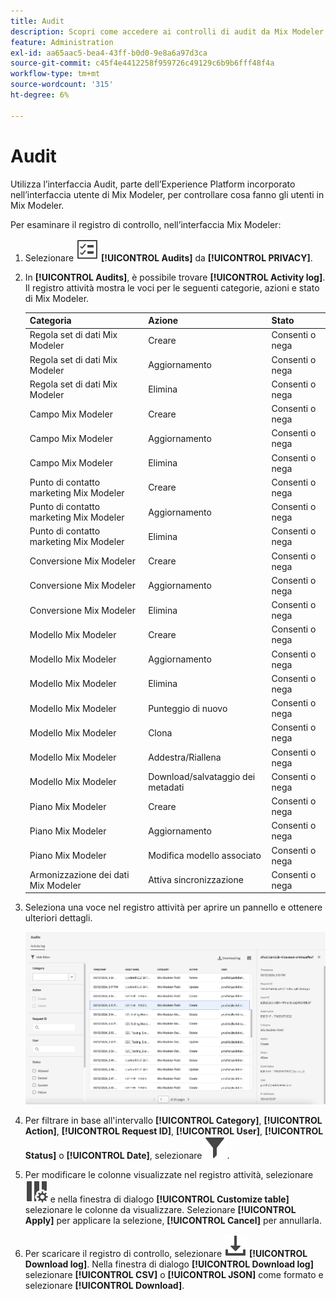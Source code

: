 ```yaml
---
title: Audit
description: Scopri come accedere ai controlli di audit da Mix Modeler.
feature: Administration
exl-id: aa65aac5-bea4-43ff-b0d0-9e8a6a97d3ca
source-git-commit: c45f4e4412258f959726c49129c6b9b6fff48f4a
workflow-type: tm+mt
source-wordcount: '315'
ht-degree: 6%

---
```


# Audit

Utilizza l’interfaccia Audit, parte dell’Experience Platform incorporato nell’interfaccia utente di Mix Modeler, per controllare cosa fanno gli utenti in Mix Modeler.

Per esaminare il registro di controllo, nell’interfaccia Mix Modeler:

1. Selezionare ![Elenco attività](/help/assets/icons/TaskList.svg) **[!UICONTROL Audits]** da **[!UICONTROL PRIVACY]**.

1. In **[!UICONTROL Audits]**, è possibile trovare **[!UICONTROL Activity log]**. Il registro attività mostra le voci per le seguenti categorie, azioni e stato di Mix Modeler.

   | Categoria | Azione | Stato |
   |---|---|---|
   | Regola set di dati Mix Modeler | Creare | Consenti o nega |
   | Regola set di dati Mix Modeler | Aggiornamento | Consenti o nega |
   | Regola set di dati Mix Modeler | Elimina | Consenti o nega |
   | Campo Mix Modeler | Creare | Consenti o nega |
   | Campo Mix Modeler | Aggiornamento | Consenti o nega |
   | Campo Mix Modeler | Elimina | Consenti o nega |
   | Punto di contatto marketing Mix Modeler | Creare | Consenti o nega |
   | Punto di contatto marketing Mix Modeler | Aggiornamento | Consenti o nega |
   | Punto di contatto marketing Mix Modeler | Elimina | Consenti o nega |
   | Conversione Mix Modeler | Creare | Consenti o nega |
   | Conversione Mix Modeler | Aggiornamento | Consenti o nega |
   | Conversione Mix Modeler | Elimina | Consenti o nega |
   | Modello Mix Modeler | Creare | Consenti o nega |
   | Modello Mix Modeler | Aggiornamento | Consenti o nega |
   | Modello Mix Modeler | Elimina | Consenti o nega |
   | Modello Mix Modeler | Punteggio di nuovo | Consenti o nega |
   | Modello Mix Modeler | Clona | Consenti o nega |
   | Modello Mix Modeler | Addestra/Riallena | Consenti o nega |
   | Modello Mix Modeler | Download/salvataggio dei metadati | Consenti o nega |
   | Piano Mix Modeler | Creare | Consenti o nega |
   | Piano Mix Modeler | Aggiornamento | Consenti o nega |
   | Piano Mix Modeler | Modifica modello associato | Consenti o nega |
   | Armonizzazione dei dati Mix Modeler | Attiva sincronizzazione | Consenti o nega |


1. Seleziona una voce nel registro attività per aprire un pannello e ottenere ulteriori dettagli.

   ![Controllo Mix Modeler](/help/assets/mix-modeler-audit.png)

1. Per filtrare in base all&#39;intervallo **[!UICONTROL Category]**, **[!UICONTROL Action]**, **[!UICONTROL Request ID]**, **[!UICONTROL User]**, **[!UICONTROL Status]** o **[!UICONTROL Date]**, selezionare ![Filtro](/help/assets/icons/Filter.svg).

1. Per modificare le colonne visualizzate nel registro attività, selezionare ![Colonne](/help/assets/icons/ColumnSetting.svg) e nella finestra di dialogo **[!UICONTROL Customize table]** selezionare le colonne da visualizzare. Selezionare **[!UICONTROL Apply]** per applicare la selezione, **[!UICONTROL Cancel]** per annullarla.

1. Per scaricare il registro di controllo, selezionare ![Scarica](/help/assets/icons/Download.svg) **[!UICONTROL Download log]**. Nella finestra di dialogo **[!UICONTROL Download log]** selezionare **[!UICONTROL CSV]** o **[!UICONTROL JSON]** come formato e selezionare **[!UICONTROL Download]**.

